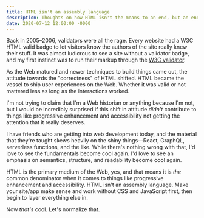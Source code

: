 ```yaml
---
title: HTML isn't an assembly language
description: Thoughts on how HTML isn't the means to an end, but an end product.
date: 2020-07-12 12:00:00 -0000
---
```


Back in 2005–2006, validators were all the rage. Every website had a W3C HTML valid badge to let visitors know the authors of the site really knew their stuff. It was almost ludicrous to see a site without a validator badge, and my first instinct was to run their markup through the [W3C validator](https://validator.w3.org/).

As the Web matured and newer techniques to build things came out, the attitude towards the "correctness" of HTML shifted. HTML became the vessel to ship user experiences on the Web. Whether it was valid or not mattered less as long as the interactions worked.

I'm not trying to claim that I'm a Web historian or anything because I'm not, but I would be incredibly surprised if this shift in attitude *didn't* contribute to things like progressive enhancement and accessibility not getting the attention that it really deserves.

I have friends who are getting into web development today, and the material that they're taught skews heavily on the shiny things—React, GraphQL, serverless functions, and the like. While there's nothing wrong with that, I'd love to see the fundamentals become cool again. I'd love to see an emphasis on semantics, structure, and readability become cool again.

HTML is the primary medium of the Web, yes, and that means it is *the* common denominator when it comes to things like progressive enhancement and accessibility. HTML isn't an assembly language. Make your site/app make sense and work without CSS and JavaScript first, then begin to layer everything else in.

Now *that's* cool. Let's normalize that.
